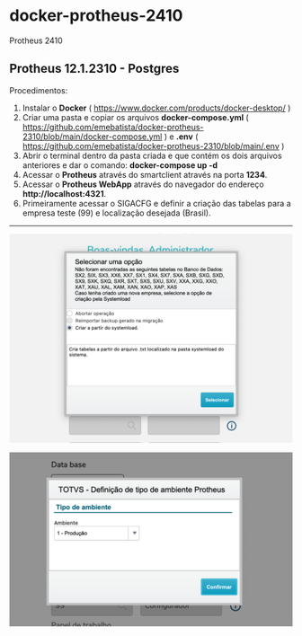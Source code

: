 # docker-protheus-2410
Protheus 2410

<h2>Protheus 12.1.2310  - Postgres </h2>

Procedimentos:
1. Instalar o <b>Docker</b> ( https://www.docker.com/products/docker-desktop/ )
2. Criar uma pasta e copiar os arquivos <b>docker-compose.yml</b> ( https://github.com/emebatista/docker-protheus-2310/blob/main/docker-compose.yml )  e <b>.env</b> ( https://github.com/emebatista/docker-protheus-2310/blob/main/.env )
3. Abrir o terminal dentro da pasta criada e que contém os dois arquivos anteriores e dar o comando: <b>docker-compose up -d </b>
4. Acessar o <b>Protheus</b> através do smartclient através na porta <b>1234</b>.
5. Acessar o <b>Protheus WebApp</b> através do navegador do endereço <b>http://localhost:4321</b>.
6. Primeiramente acessar o SIGACFG e definir a criação das tabelas para a empresa teste (99) e localização desejada (Brasil).

---

![Escolha importar da systemload](https://github.com/emebatista/docker-protheus-2310/blob/main/parametros_dicionario.png)

![Escolha ambiente de Producao](
https://github.com/emebatista/docker-protheus-2310/blob/main/parametros_producao.png)

